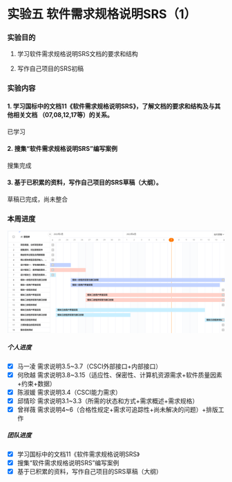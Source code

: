 # 实验五 软件需求规格说明SRS（1）

### 实验目的

1. 学习软件需求规格说明SRS文档的要求和结构

2. 写作自己项目的SRS初稿

### 实验内容

#### 1. 学习国标中的文档11《软件需求规格说明SRS》，了解文档的要求和结构及与其他相关文档 （07,08,12,17等）的关系。

 已学习

#### 2. 搜集“软件需求规格说明SRS”编写案例

搜集完成

#### 3. 基于已积累的资料，写作自己项目的SRS草稿（大纲）。

草稿已完成，尚未整合

### 本周进度

![](img/lab5/gantt.png)

##### 个人进度

- [x] 马一凌 需求说明3.5~3.7（CSCI外部接口+内部接口）
- [x] 何欣越 需求说明3.8~3.15（适应性、保密性、计算机资源需求+软件质量因素+约束+数据）
- [x] 陈淑媛 需求说明3.4（CSCI能力需求）
- [x] 邱情珍 需求说明3.1~3.3（所需的状态和方式+需求概述+需求规格）
- [x] 曾祥薇 需求说明4~6（合格性规定+需求可追踪性+尚未解决的问题）+排版工作

##### 团队进度

- [x] 学习国标中的文档11《软件需求规格说明SRS》
- [x] 搜集“软件需求规格说明SRS”编写案例
- [x] 基于已积累的资料，写作自己项目的SRS草稿（大纲）